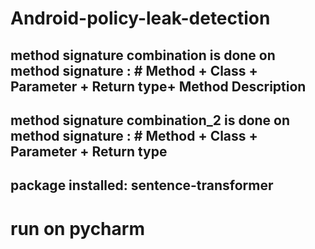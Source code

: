 # Android-policy-leak-detection
## method signature combination is done on method signature :  # Method + Class + Parameter + Return type+ Method Description
## method signature combination_2 is done on method signature :  # Method + Class + Parameter + Return type

## package installed: sentence-transformer
# run on pycharm
